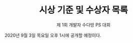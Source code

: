 <div align="center">
    <h1>
        시상 기준 및 수상자 목록
    </h1>
    <p>
        제 1회 개발자 수다방 PS 대회
    </p>
</div>

2020년 9월 3일 목요일 오후 1시에 공개할 예정이다.